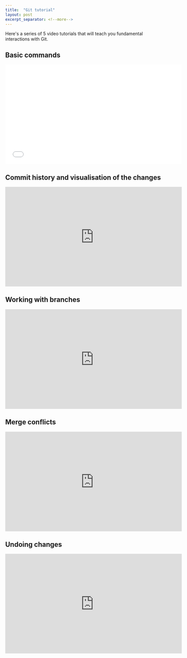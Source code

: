 ```yaml
---
title:  "Git tutorial"
layout: post
excerpt_separator: <!--more-->
---
```


Here's a series of 5 video tutorials that will teach you fundamental interactions with Git.  
## Basic commands
<iframe width="560" height="315" src="//www.youtube.com/embed/31OtjoLEExE" title="YouTube video player" frameborder="0" allow="accelerometer; autoplay; clipboard-write; encrypted-media; gyroscope; picture-in-picture; web-share" allowfullscreen> </iframe>
<!--more-->

## Commit history and visualisation of the changes
<iframe width="560" height="315" src="https://www.youtube.com/embed/yONG258mdeA" title="YouTube video player" frameborder="0" allow="accelerometer; autoplay; clipboard-write; encrypted-media; gyroscope; picture-in-picture; web-share" allowfullscreen> </iframe>

## Working with branches
<iframe width="560" height="315" src="https://www.youtube.com/embed/O4ADqE_2aeE" title="YouTube video player" frameborder="0" allow="accelerometer; autoplay; clipboard-write; encrypted-media; gyroscope; picture-in-picture; web-share" allowfullscreen> </iframe>

## Merge conflicts
<iframe width="560" height="315" src="https://www.youtube.com/embed/8VfXbdZv5Ts" title="YouTube video player" frameborder="0" allow="accelerometer; autoplay; clipboard-write; encrypted-media; gyroscope; picture-in-picture; web-share" allowfullscreen> </iframe>

## Undoing changes
<iframe width="560" height="315" src="https://www.youtube.com/embed/LLt2qdvDGGU" title="YouTube video player" frameborder="0" allow="accelerometer; autoplay; clipboard-write; encrypted-media; gyroscope; picture-in-picture; web-share" allowfullscreen> </iframe>